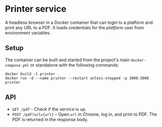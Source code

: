 # Printer service

A headless browser in a Docker container that can login to a platform
and print any URL to a PDF.
It loads credentials for the _platform_ user from environment variables.

## Setup
The container can be built and started from the project's main
`docker-compose.yml` or standalone with the following commands:

```shell
docker build -t printer .
docker run -d --name printer --restart unless-stopped -p 3000:3000 printer
```

## API
* `GET /pdf` - Check if the service is up.
* `POST /pdf?url={url}` – Open `url` in Chrome, log in, and print to PDF.
The PDF is returned in the response body.
